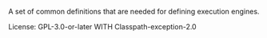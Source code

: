 A set of common definitions that are needed for defining execution engines.

License: GPL-3.0-or-later WITH Classpath-exception-2.0
